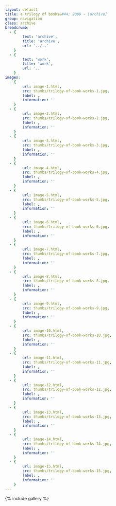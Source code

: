 ```yaml
---
layout: default
title: a trilogy of books&#44; 2009 - [archive]
group: navigation
class: archive
breadcrumb:
  - {
  		text: 'archive',
  		title: 'archive',
  		url: '../..'
	}
  - {
  		text: 'work',
  		title: 'work',
  		url: '..'
	}
images:
  - {
		url: image-1.html, 
		src: thumbs/trilogy-of-book-works-1.jpg,
		label: ,
		information: ''
	}
  - {
		url: image-2.html, 
		src: thumbs/trilogy-of-book-works-2.jpg,
		label: ,
		information: ''
	}
  - {
		url: image-3.html, 
		src: thumbs/trilogy-of-book-works-3.jpg,
		label: ,
		information: ''
	}
  - {
		url: image-4.html, 
		src: thumbs/trilogy-of-book-works-4.jpg,
		label: ,
		information: ''
	}
  - {
		url: image-5.html, 
		src: thumbs/trilogy-of-book-works-5.jpg,
		label: ,
		information: ''
	}
  - {
		url: image-6.html, 
		src: thumbs/trilogy-of-book-works-6.jpg,
		label: ,
		information: ''
	}
  - {
		url: image-7.html, 
		src: thumbs/trilogy-of-book-works-7.jpg,
		label: ,
		information: ''
	}
  - {
		url: image-8.html, 
		src: thumbs/trilogy-of-book-works-8.jpg,
		label: ,
		information: ''
	}
  - {
		url: image-9.html, 
		src: thumbs/trilogy-of-book-works-9.jpg,
		label: ,
		information: ''
	}
  - {
		url: image-10.html, 
		src: thumbs/trilogy-of-book-works-10.jpg,
		label: ,
		information: ''
	}
  - {
		url: image-11.html, 
		src: thumbs/trilogy-of-book-works-11.jpg,
		label: ,
		information: ''
	}
  - {
		url: image-12.html, 
		src: thumbs/trilogy-of-book-works-12.jpg,
		label: ,
		information: ''
	}
  - {
		url: image-13.html, 
		src: thumbs/trilogy-of-book-works-13.jpg,
		label: ,
		information: ''
	}
  - {
		url: image-14.html, 
		src: thumbs/trilogy-of-book-works-14.jpg,
		label: ,
		information: ''
	}
  - {
		url: image-15.html, 
		src: thumbs/trilogy-of-book-works-15.jpg,
		label: ,
		information: ''
	}
---
```


{% include gallery %}
